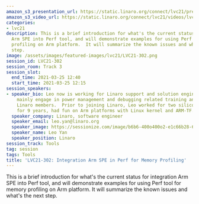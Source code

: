 ```yaml
---
amazon_s3_presentation_url: https://static.linaro.org/connect/lvc21/presentations/lvc21-302.pdf
amazon_s3_video_url: https://static.linaro.org/connect/lvc21/videos/lvc21-302.mp4
categories:
- lvc21
description: This is a brief introduction for what's the current status for integration
  Arm SPE into Perf tool, and will demonstrate examples for using Perf tool for memory
  profiling on Arm platform.  It will summarize the known issues and what's the next
  step.
image: /assets/images/featured-images/lvc21/LVC21-302.png
session_id: LVC21-302
session_room: Track 3
session_slot:
  end_time: 2021-03-25 12:40
  start_time: 2021-03-25 12:15
session_speakers:
- speaker_bio: Leo now is working for Linaro support and solution engineering team,
    mainly engage in power management and debugging related training and support for
    Linaro members.  Prior to joining Linaro, Leo worked for two silicon companies
    for 9 years, had fun on Arm platforms with Linux kernel and ARM-TF.
  speaker_company: Linaro, software engineer
  speaker_email: leo.yan@linaro.org
  speaker_image: https://sessionize.com/image/b6b6-400o400o2-e1c66b28-6941-463b-83e6-574b18a329d4.jpg
  speaker_name: Leo Yan
  speaker_position: Linaro
session_track: Tools
tag: session
tags: Tools
title: 'LVC21-302: Integration Arm SPE in Perf for Memory Profiling'
---
```


This is a brief introduction for what's the current status for integration Arm SPE into Perf tool, and will demonstrate examples for using Perf tool for memory profiling on Arm platform.  It will summarize the known issues and what's the next step.